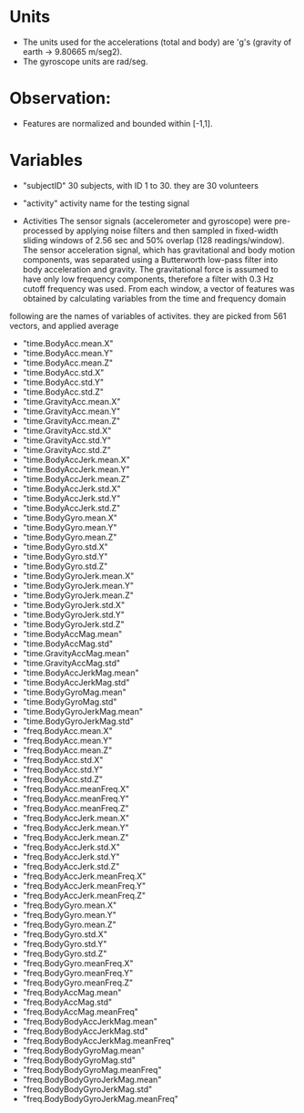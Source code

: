 # Units
* The units used for the accelerations (total and body) are 'g's (gravity of earth -> 9.80665 m/seg2).
* The gyroscope units are rad/seg.

# Observation:
* Features are normalized and bounded within [-1,1].

# Variables

* "subjectID"
    30 subjects, with ID 1 to 30. they are 30 volunteers
* "activity"
    activity name for the testing signal

* Activities
The sensor signals (accelerometer and gyroscope) were pre-processed by applying noise filters and then sampled in fixed-width sliding windows of 2.56 sec and 50% overlap (128 readings/window). The sensor acceleration signal, which has gravitational and body motion components, was separated using a Butterworth low-pass filter into body acceleration and gravity. The gravitational force is assumed to have only low frequency components, therefore a filter with 0.3 Hz cutoff frequency was used. From each window, a vector of features was obtained by calculating variables from the time and frequency domain

following are the names of variables of activites. they are picked from 561 vectors, and applied average

* "time.BodyAcc.mean.X"
* "time.BodyAcc.mean.Y"
* "time.BodyAcc.mean.Z"
* "time.BodyAcc.std.X"
* "time.BodyAcc.std.Y"
* "time.BodyAcc.std.Z"
* "time.GravityAcc.mean.X"
* "time.GravityAcc.mean.Y"
* "time.GravityAcc.mean.Z"
* "time.GravityAcc.std.X"
* "time.GravityAcc.std.Y"
* "time.GravityAcc.std.Z"
* "time.BodyAccJerk.mean.X"
* "time.BodyAccJerk.mean.Y"
* "time.BodyAccJerk.mean.Z"
* "time.BodyAccJerk.std.X"
* "time.BodyAccJerk.std.Y"
* "time.BodyAccJerk.std.Z"
* "time.BodyGyro.mean.X"
* "time.BodyGyro.mean.Y"
* "time.BodyGyro.mean.Z"
* "time.BodyGyro.std.X"
* "time.BodyGyro.std.Y"
* "time.BodyGyro.std.Z"
* "time.BodyGyroJerk.mean.X"
* "time.BodyGyroJerk.mean.Y"
* "time.BodyGyroJerk.mean.Z"
* "time.BodyGyroJerk.std.X"
* "time.BodyGyroJerk.std.Y"
* "time.BodyGyroJerk.std.Z"
* "time.BodyAccMag.mean"
* "time.BodyAccMag.std"
* "time.GravityAccMag.mean"
* "time.GravityAccMag.std"
* "time.BodyAccJerkMag.mean"
* "time.BodyAccJerkMag.std"
* "time.BodyGyroMag.mean"
* "time.BodyGyroMag.std"
* "time.BodyGyroJerkMag.mean"
* "time.BodyGyroJerkMag.std"
* "freq.BodyAcc.mean.X"
* "freq.BodyAcc.mean.Y"
* "freq.BodyAcc.mean.Z"
* "freq.BodyAcc.std.X"
* "freq.BodyAcc.std.Y"
* "freq.BodyAcc.std.Z"
* "freq.BodyAcc.meanFreq.X"
* "freq.BodyAcc.meanFreq.Y"
* "freq.BodyAcc.meanFreq.Z"
* "freq.BodyAccJerk.mean.X"
* "freq.BodyAccJerk.mean.Y"
* "freq.BodyAccJerk.mean.Z"
* "freq.BodyAccJerk.std.X"
* "freq.BodyAccJerk.std.Y"
* "freq.BodyAccJerk.std.Z"
* "freq.BodyAccJerk.meanFreq.X"
* "freq.BodyAccJerk.meanFreq.Y"
* "freq.BodyAccJerk.meanFreq.Z"
* "freq.BodyGyro.mean.X"
* "freq.BodyGyro.mean.Y"
* "freq.BodyGyro.mean.Z"
* "freq.BodyGyro.std.X"
* "freq.BodyGyro.std.Y"
* "freq.BodyGyro.std.Z"
* "freq.BodyGyro.meanFreq.X"
* "freq.BodyGyro.meanFreq.Y"
* "freq.BodyGyro.meanFreq.Z"
* "freq.BodyAccMag.mean"
* "freq.BodyAccMag.std"
* "freq.BodyAccMag.meanFreq"
* "freq.BodyBodyAccJerkMag.mean"
* "freq.BodyBodyAccJerkMag.std"
* "freq.BodyBodyAccJerkMag.meanFreq"
* "freq.BodyBodyGyroMag.mean"
* "freq.BodyBodyGyroMag.std"
* "freq.BodyBodyGyroMag.meanFreq"
* "freq.BodyBodyGyroJerkMag.mean"
* "freq.BodyBodyGyroJerkMag.std"
* "freq.BodyBodyGyroJerkMag.meanFreq"
